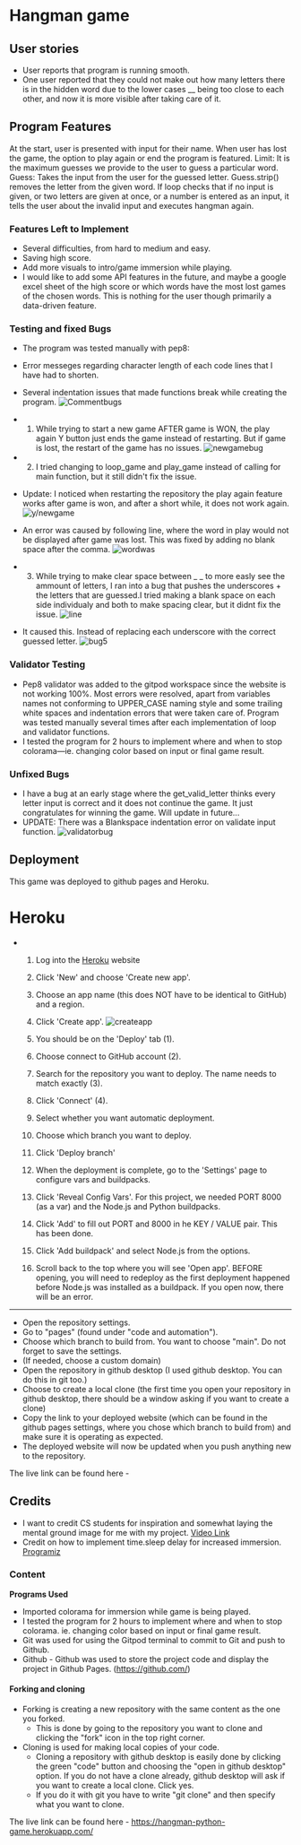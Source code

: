 

# Hangman game



## User stories
- User reports that program is running smooth.
- One user reported that they could not make out how many letters there is in the hidden word due to the lower cases __ being too close to each other, and now it is more visible after taking care of it.
## Program Features 

At the start, user is presented with input for their name.
When user has lost the game, the option to play again or end the program is featured.
Limit: It is the maximum guesses we provide to the user to guess a particular word.
Guess: Takes the input from the user for the guessed letter. Guess.strip() removes the letter from the given word.
If loop checks that if no input is given, or two letters are given at once, or a number is entered as an input, it tells the user about the invalid input and executes hangman again.

### Features Left to Implement
- Several difficulties, from hard to medium and easy.
- Saving high score.
- Add more visuals to intro/game immersion while playing.
- I would like to add some API features in the future, and maybe a google excel sheet of the high score or which words have the most lost games of the chosen words. This is nothing for the user though primarily a data-driven feature.

### Testing and fixed Bugs
- The program was tested manually with pep8:
 - Error messeges regarding character length of each code lines that I have had to shorten. 
 - Several indentation issues that made functions break while creating the program.
![Commentbugs](https://i.imgur.com/RcU8Aaj.png)


- 1. While trying to start a new game AFTER game is WON, the play again Y button just ends the game instead of restarting. But if game is lost, the restart of the game has no issues.
![newgamebug](https://i.imgur.com/nBZ7U90.png)
- 2. I tried changing to loop_game and play_game instead of calling for main function, but it still didn't fix the issue. 
- Update: I noticed when restarting the repository the play again feature works after game is won, and after a short while, it does not work again.
![y/newgame](https://i.imgur.com/gclN4UM.png)

- An error was caused by following line, where the word in play would not be displayed after game was lost. This was fixed by adding no blank space after the comma.
![wordwas](https://i.imgur.com/b3Z3MsT.png)

- 3. While trying to make clear space between _ _ to more easly see the ammount of letters, I ran into a bug that pushes the underscores + the letters that are guessed.I tried making a blank space on each side individualy and both to make spacing clear, but it didnt fix the issue.
![line](https://i.imgur.com/IhMrO7x.png)
- It caused this. Instead of replacing each underscore with the correct guessed letter.
![bug5](https://i.imgur.com/8sUGRmf.png)



### Validator Testing 
- Pep8 validator was added to the gitpod workspace since the website is not working 100%. Most errors were resolved, apart from variables names not conforming to UPPER_CASE naming style and some trailing white spaces and indentation errors that were taken care of.
Program was tested manually several times after each implementation of loop and validator functions.
- I tested the program for 2 hours to implement where and when to stop colorama—ie. changing color based on input or final game result.


### Unfixed Bugs

- I have a bug at an early stage where the get_valid_letter thinks every letter input is correct and it does not continue the game. It just congratulates for winning the game. Will update in future...
- UPDATE: There was a Blankspace indentation error on validate input function.
![validatorbug](https://i.imgur.com/7bYv6rq.png)

## Deployment

This game was deployed to github pages and Heroku.

# Heroku
- 1. Log into the [Heroku](https://dashboard.heroku.com/apps) website

  2. Click 'New' and choose 'Create new app'.

  3. Choose an app name (this does NOT have to be identical to GitHub) and a region.

  4. Click 'Create app'.
  ![createapp](https://i.imgur.com/rQkc1fe.png)
  5. You should be on the 'Deploy' tab (1).

  6. Choose connect to GitHub account (2).

  7. Search for the repository you want to deploy. The name needs to match exactly (3).

  8. Click 'Connect' (4).
  9. Select whether you want automatic deployment.
  10. Choose which branch you want to deploy.
  11. Click 'Deploy branch'
  12. When the deployment is complete, go to the 'Settings' page to configure vars and buildpacks.

  13. Click 'Reveal Config Vars'. For this project, we needed PORT 8000 (as a var) and the Node.js and Python buildpacks.

  14. Click 'Add' to fill out PORT and 8000 in he KEY / VALUE pair. This has been done.

  15. Click 'Add buildpack' and select Node.js from the options.

  16. Scroll back to the top where you will see 'Open app'. BEFORE opening, you will need to redeploy as the first deployment happened before Node.js was installed as a buildpack. If you open now, there will be an error.
<hr>

- Open the repository settings.
- Go to "pages" (found under "code and automation").
- Choose which branch to build from. You want to choose "main". Do not forget to save the settings.
- (If needed, choose a custom domain)
- Open the repository in github desktop (I used github desktop. You can do this in git too.)
- Choose to create a local clone (the first time you open your repository in github desktop, there should be a window asking if you want to create a clone)
- Copy the link to your deployed website (which can be found in the github pages settings, where you chose which branch to build from) and make sure it is operating as expected.
- The deployed website will now be updated when you push anything new to the repository.

The live link can be found here -  


## Credits 
- I want to credit CS students for inspiration and somewhat laying the mental ground image for me with my project.
[Video Link](https://www.youtube.com/watch?v=ynwB-QfOPRw&t=614s&ab_channel=CSStudents)
- Credit on how to implement time.sleep delay for increased immersion.
[Programiz](https://www.programiz.com/python-programming/time/sleep)


### Content 

__Programs Used__
  - Imported colorama for immersion while game is being played.
  - I tested the program for 2 hours to implement where and when to stop colorama. ie. changing color based on input or final game result.
  - Git was used for using the Gitpod terminal to commit to Git and push to Github.
  - Github - Github was used to store the project code and display the project in Github Pages. (https://github.com/)
 



#### Forking and cloning
- Forking is creating a new repository with the same content as the one you forked. 
    - This is done by going to the repository you want to clone and clicking the "fork" icon in the top right corner.
- Cloning is used for making local copies of your code.
    - Cloning a repository with github desktop is easily done by clicking the green "code" button and choosing the "open in github desktop" option. If you do not have a clone already, github desktop will ask if you want to create a local clone. Click yes.
    - If you do it with git you have to write "git clone" and then specify what you want to clone.

The live link can be found here - https://hangman-python-game.herokuapp.com/



 

